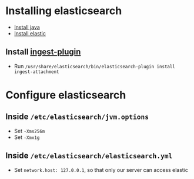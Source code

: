 # Installing elasticsearch
* [Install java](https://www.digitalocean.com/community/tutorials/how-to-install-java-with-apt-get-on-ubuntu-16-04)
* [Install elastic](https://www.digitalocean.com/community/tutorials/how-to-install-and-configure-elasticsearch-on-ubuntu-16-04#step-1-%E2%80%94-downloading-and-installing-elasticsearch)

## Install [ingest-plugin](https://www.elastic.co/guide/en/elasticsearch/plugins/current/ingest-attachment.html)
* Run `/usr/share/elasticsearch/bin/elasticsearch-plugin install ingest-attachment`

# Configure elasticsearch

## Inside `/etc/elasticsearch/jvm.options`
* Set `-Xms256m`
* Set `-Xmx1g`

## Inside `/etc/elasticsearch/elasticsearch.yml`
* Set `network.host: 127.0.0.1`, so that only our server can access elastic
